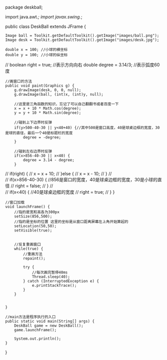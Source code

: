package deskball;

import java.awt.*;
import javax.swing.*;

public class DeskBall extends JFrame {
	
	Image ball = Toolkit.getDefaultToolkit().getImage("images/ball.png");
	Image desk = Toolkit.getDefaultToolkit().getImage("images/desk.jpg");
	
	double x = 100;	//小球的横坐标
	double y = 100;	//小球的纵坐标
//	boolean right = true;	//表示方向向右
	double degree = 3.14/3;	//表示弧度60度
	
	//画窗口的方法
	public void paint(Graphics g) {
		g.drawImage(desk, 0, 0, null);
		g.drawImage(ball, (int)x, (int)y, null);
		
		//这里是三角函数的知识，忘记了可以自己翻翻书或者百度一下
		x = x + 10 * Math.cos(degree);
		y = y + 10 * Math.sin(degree);
		
		//碰到上下边界时反弹
		if(y>500-40-30 || y<40+40) {//其中500是窗口高度，40是球桌边框的宽度，30是球的直径，最后一个40是标题栏的宽度
			degree = -degree;
		}
		
		//碰到左右边界时反弹
		if(x>856-40-30 || x<40) {
			degree = 3.14 - degree;
		}
		
//		if(right) {
//			x = x + 10;
//		}else {
//			x = x - 10;
//		}
//		
//		if(x>856-40-30) {	//856是窗口的宽度，40是球桌边框的宽度，30是小球的直径
//			right = false;
//		}
//		
//		if(x<40) {	//40是球桌边框的宽度
//			right = true;
//		}
	}
	
	
	//窗口加载
	void launchFrame() {
		//指的是宽和高各为300px
		setSize(856,500);
		//指的是坐标的位置 这里的坐标是从窗口距离屏幕左上角开始算起的
		setLocation(50,50);
		setVisible(true);
		

		//反复重画窗口
		while(true) {
			//重画方法
			repaint();

			try {
				//每次画完暂停40ms
				Thread.sleep(40);
			} catch (InterruptedException e) {
				e.printStackTrace();
			}
		}
		
		
	}
	
	//main方法是程序执行的入口
	public static void main(String[] args) {
		DeskBall game = new DeskBall();
		game.launchFrame();
		
		System.out.println();
	}
	
}


